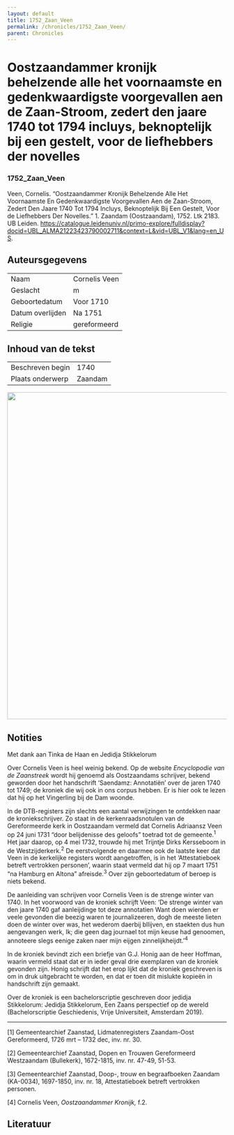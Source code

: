 ```yaml
---
layout: default
title: 1752_Zaan_Veen
permalink: /chronicles/1752_Zaan_Veen/
parent: Chronicles
--- 
```



# Oostzaandammer kronijk behelzende alle het voornaamste en gedenkwaardigste voorgevallen aen de Zaan-Stroom, zedert den jaare 1740 tot 1794 incluys, beknoptelijk bij een gestelt, voor de liefhebbers der novelles 

### 1752_Zaan_Veen 

Veen, Cornelis. “Oostzaandammer Kronijk Behelzende Alle Het Voornaamste En Gedenkwaardigste Voorgevallen Aen de Zaan-Stroom, Zedert Den Jaare 1740 Tot 1794 Incluys, Beknoptelijk Bij Een Gestelt, Voor de Liefhebbers Der Novelles.” 1. Zaandam (Oostzaandam), 1752. Ltk 2183. UB Leiden. https://catalogue.leidenuniv.nl/primo-explore/fulldisplay?docid=UBL_ALMA21223423790002711&context=L&vid=UBL_V1&lang=en_US. 

## Auteursgegevens 

| | | 
| --------------- | --------------- | 
| Naam | Cornelis Veen | 
| Geslacht | m | 
| Geboortedatum | Voor 1710 | 
| Datum overlijden | Na 1751 | 
| Religie | gereformeerd | 

## Inhoud van de tekst 

| | | 
| --------------- | --------------- | 
| Beschreven begin | 1740 | 
| Plaats onderwerp | Zaandam | 

[<img src="..\..\barplots_chronicles\1752_Zaan_Veen.jpg" width="750"/>](..\..\barplots_chronicles\1752_Zaan_Veen.jpg) 

## Notities 

Met dank aan Tinka de Haan en Jedidja Stikkelorum

Over Cornelis Veen is heel weinig bekend. Op de website _Encyclopodie van de
Zaanstreek_ wordt hij genoemd als Oostzaandams schrijver, bekend geworden door
het handschrift ‘Saendamz: Annotatiën’ over de jaren 1740 tot 1749; de kroniek
die wij ook in ons corpus hebben. Er is hier ook te lezen dat hij op het
Vingerling bij de Dam woonde.

In de DTB-registers zijn slechts een aantal verwijzingen te ontdekken naar de
kroniekschrijver. Zo staat in de kerkenraadsnotulen van de Gereformeerde kerk
in Oostzaandam vermeld dat Cornelis Adriaansz Veen op 24 juni 1731 “door
belijdenisse des geloofs” toetrad tot de gemeente.<sup>1</sup> Het jaar
daarop, op 4 mei 1732, trouwde hij met Trijntje Dirks Kersseboom in de
Westzijderkerk.<sup>2</sup> De eerstvolgende en daarmee ook de laatste keer
dat Veen in de kerkelijke registers wordt aangetroffen, is in het
‘Attestatieboek betreft vertrokken personen’, waarin staat vermeld dat hij op
7 maart 1751 “na Hamburg en Altona” afreisde.<sup>3</sup> Over zijn
geboortedatum of beroep is niets bekend.

De aanleiding van schrijven voor Cornelis Veen is de strenge winter van 1740.
In het voorwoord van de kroniek schrijft Veen: ‘De strenge winter van den
jaare 1740 gaf aanleijdinge tot deze annotatien Want doen wierden er veele
gevonden die beezig waren te journalizeeren, dogh de meeste lieten doen de
winter over was, het wederom daerbij bllijven, en staekten dus hun aengevangen
werk, Ik; die geen dag journael tot mijn keuse had genoomen, annoteere slegs
eenige zaken naer mijn eijgen zinnelijkheijdt.’<sup>4</sup>

In de kroniek bevindt zich een briefje van G.J. Honig aan de heer Hoffman,
waarin vermeld staat dat er in ieder geval drie exemplaren van de kroniek
gevonden zijn. Honig schrijft dat het erop lijkt dat de kroniek geschreven is
om in druk uitgebracht te worden, en dat er toen dit mislukte kopieën in
handschrift zijn gemaakt.

Over de kroniek is een bachelorscriptie geschreven door jedidja Stikkelorum:
Jedidja Stikkelorum, Een Zaans perspectief op de wereld (Bachelorscriptie
Geschiedenis, Vrije Universiteit, Amsterdam 2019).



* * *



[1] Gemeentearchief Zaanstad, Lidmatenregisters Zaandam-Oost Gereformeerd,
1726 mrt – 1732 dec, inv. nr. 30.

[2] Gemeentearchief Zaanstad, Dopen en Trouwen Gereformeerd Westzaandam
(Bullekerk), 1672-1815, inv. nr. 47-49, 51-53.

[3] Gemeentearchief Zaanstad, Doop-, trouw en begraafboeken Zaandam (KA-0034),
1697-1850, inv. nr. 18, Attestatieboek betreft vertrokken personen.

[4] Cornelis Veen, _Oostzaandammer Kronijk,_ f.2.



## Literatuur 

